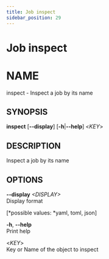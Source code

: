 ```yaml
---
title: Job inspect
sidebar_position: 29
---
```


# Job inspect

# NAME

inspect - Inspect a job by its name

## SYNOPSIS

**inspect** \[**--display**\] \[**-h**\|**--help**\] \<*KEY*\>

## DESCRIPTION

Inspect a job by its name

## OPTIONS

**--display** *\<DISPLAY\>*  
Display format  

  
\[*possible values: *yaml, toml, json\]

**-h**, **--help**  
Print help

\<*KEY*\>  
Key or Name of the object to inspect
